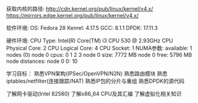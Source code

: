 获取内核的路径:
http://cdn.kernel.org/pub/linux/kernel/v4.x/
https://mirrors.edge.kernel.org/pub/linux/kernel/v4.x/

软件环境:
OS: Fedora 28
Kenrel: 4.17.5
GCC: 8.1.1
DPDK: 17.11.3

硬件环境:
CPU Type: Intel(R) Core(TM) i3 CPU 530 @ 2.93GHz
CPU Physical Core: 2
CPU Logical Core: 4
CPU Socket: 1
NUMA参数:
    available: 1 nodes (0)
    node 0 cpus: 0 1 2 3
    node 0 size: 7772 MB
    node 0 free: 5796 MB
    node distances:
    node   0
      0:  10

学习目标：
熟悉VPN架构(IPSec/OpenVPN/N2N)
熟悉路由模块
熟悉iptables/netfilter(连接跟踪/NAT)
熟悉IP包的分片与重组
熟悉DPDK的源代码

了解网卡驱动(Intel 82580)
了解x86_64 CPU及其汇编
了解虚拟化相关知识


